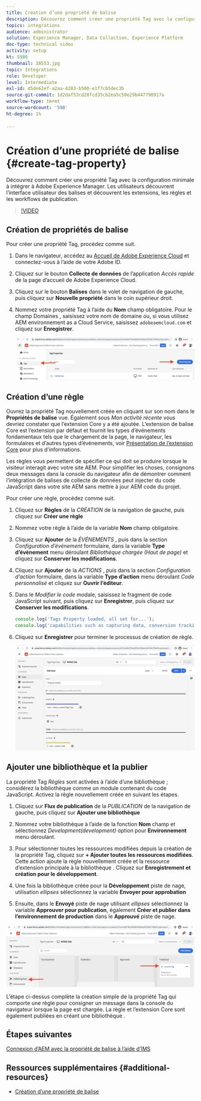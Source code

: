 ```yaml
---
title: Création d’une propriété de balise
description: Découvrez comment créer une propriété Tag avec la configuration minimale à intégrer à AEM. Les utilisateurs découvrent l’interface utilisateur des balises et découvrent les extensions, les règles et les workflows de publication.
topics: integrations
audience: administrator
solution: Experience Manager, Data Collection, Experience Platform
doc-type: technical video
activity: setup
kt: 5980
thumbnail: 38553.jpg
topic: Integrations
role: Developer
level: Intermediate
exl-id: d5de62ef-a2aa-4283-b500-e1f7cb5dec3b
source-git-commit: 1d2daf53cd28fcd35cb2ea5c50e29b447790917a
workflow-type: tm+mt
source-wordcount: '598'
ht-degree: 1%

---
```


# Création d’une propriété de balise {#create-tag-property}

Découvrez comment créer une propriété Tag avec la configuration minimale à intégrer à Adobe Experience Manager. Les utilisateurs découvrent l’interface utilisateur des balises et découvrent les extensions, les règles et les workflows de publication.

>[!VIDEO](https://video.tv.adobe.com/v/38553?quality=12&learn=on)

## Création de propriétés de balise

Pour créer une propriété Tag, procédez comme suit.

1. Dans le navigateur, accédez au [Accueil de Adobe Experience Cloud](https://experience.adobe.com/) et connectez-vous à l’aide de votre Adobe ID.

1. Cliquez sur le bouton **Collecte de données** de l’application _Accès rapide_ de la page d’accueil de Adobe Experience Cloud.

1. Cliquez sur le bouton **Balises** dans le volet de navigation de gauche, puis cliquez sur **Nouvelle propriété** dans le coin supérieur droit.

1. Nommez votre propriété Tag à l’aide du **Nom** champ obligatoire. Pour le champ Domaines , saisissez votre nom de domaine ou, si vous utilisez AEM environnement as a Cloud Service, saisissez `adobeaemcloud.com` et cliquez sur **Enregistrer**.

   ![Propriétés de balise](assets/tag-properties.png)

## Création d’une règle

Ouvrez la propriété Tag nouvellement créée en cliquant sur son nom dans le **Propriétés de balise** vue. Également sous _Mon activité récente_ vous devriez constater que l’extension Core y a été ajoutée. L’extension de balise Core est l’extension par défaut et fournit les types d’événements fondamentaux tels que le chargement de la page, le navigateur, les formulaires et d’autres types d’événements, voir [Présentation de l’extension Core](https://experienceleague.adobe.com/docs/experience-platform/tags/extensions/client/core/overview.html) pour plus d’informations.

Les règles vous permettent de spécifier ce qui doit se produire lorsque le visiteur interagit avec votre site AEM. Pour simplifier les choses, consignons deux messages dans la console du navigateur afin de démontrer comment l’intégration de balises de collecte de données peut injecter du code JavaScript dans votre site AEM sans mettre à jour AEM code du projet.

Pour créer une règle, procédez comme suit.

1. Cliquez sur **Règles** de la _CRÉATION_ de la navigation de gauche, puis cliquez sur **Créer une règle**

1. Nommez votre règle à l’aide de la variable **Nom** champ obligatoire.

1. Cliquez sur **Ajouter** de la _ÉVÉNEMENTS_ , puis dans la section _Configuration d’événement_ formulaire, dans la variable **Type d’événement** menu déroulant _Bibliothèque chargée (Haut de page)_ et cliquez sur **Conserver les modifications**.

1. Cliquez sur **Ajouter** de la _ACTIONS_ , puis dans la section _Configuration d’action_ formulaire, dans la variable **Type d’action** menu déroulant _Code personnalisé_ et cliquez sur **Ouvrir l’éditeur**.

1. Dans le _Modifier le code_ modale, saisissez le fragment de code JavaScript suivant, puis cliquez sur **Enregistrer**, puis cliquez sur **Conserver les modifications**.

   ```javascript
   console.log('Tags Property loaded, all set for...');
   console.log('capabilities such as capturing data, conversion tracking and delivering unique and personalized experiences');
   ```

1. Cliquez sur **Enregistrer** pour terminer le processus de création de règle.

   ![Nouvelle règle](assets/new-rule.png)

## Ajouter une bibliothèque et la publier

La propriété Tag _Règles_ sont activées à l’aide d’une bibliothèque ; considérez la bibliothèque comme un module contenant du code JavaScript. Activez la règle nouvellement créée en suivant les étapes.

1. Cliquez sur **Flux de publication** de la _PUBLICATION_ de la navigation de gauche, puis cliquez sur **Ajouter une bibliothèque**

1. Nommez votre bibliothèque à l’aide de la fonction **Nom** champ et sélectionnez _Development(development)_ option pour **Environnement** menu déroulant.

1. Pour sélectionner toutes les ressources modifiées depuis la création de la propriété Tag, cliquez sur **+ Ajouter toutes les ressources modifiées**. Cette action ajoute la règle nouvellement créée et la ressource d’extension principale à la bibliothèque . Cliquez sur **Enregistrement et création pour le développement**.

1. Une fois la bibliothèque créée pour la **Développement** piste de nage, utilisation _ellipses_ sélectionnez la variable **Envoyer pour approbation**

1. Ensuite, dans le **Envoyé** piste de nage utilisant _ellipses_ sélectionnez la variable **Approuver pour publication**, également **Créer et publier dans l’environnement de production** dans le **Approuvé** piste de nage.

![Bibliothèque publiée](assets/published-library.png)


L’étape ci-dessus complète la création simple de la propriété Tag qui comporte une règle pour consigner un message dans la console du navigateur lorsque la page est chargée. La règle et l’extension Core sont également publiées en créant une bibliothèque .

## Étapes suivantes

[Connexion d’AEM avec la propriété de balise à l’aide d’IMS](connect-aem-tag-property-using-ims.md)


## Ressources supplémentaires {#additional-resources}

* [Création d’une propriété de balise](https://experienceleague.adobe.com/docs/platform-learn/implement-in-websites/configure-tags/create-a-property.html)
